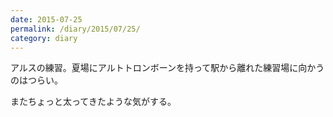 ```yaml
---
date: 2015-07-25
permalink: /diary/2015/07/25/
category: diary
---
```


アルスの練習。夏場にアルトトロンボーンを持って駅から離れた練習場に向かうのはつらい。

またちょっと太ってきたような気がする。